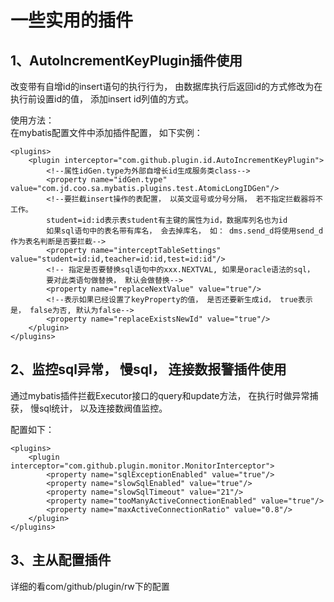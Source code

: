 # 一些实用的插件

## 1、AutoIncrementKeyPlugin插件使用

改变带有自增id的insert语句的执行行为， 由数据库执行后返回id的方式修改为在执行前设置id的值， 添加insert id列值的方式。

使用方法：  
在mybatis配置文件中添加插件配置， 如下实例：

```
<plugins>
    <plugin interceptor="com.github.plugin.id.AutoIncrementKeyPlugin">
        <!--属性idGen.type为外部自增长id生成服务类class-->
        <property name="idGen.type" value="com.jd.coo.sa.mybatis.plugins.test.AtomicLongIDGen"/>
        <!--要拦截insert操作的表配置， 以英文逗号或分号分隔， 若不指定拦截器将不工作。
        student=id:id表示表student有主键的属性为id，数据库列名也为id
        如果sql语句中的表名带有库名， 会去掉库名， 如： dms.send_d将使用send_d作为表名判断是否要拦截-->
        <property name="interceptTableSettings" value="student=id:id,teacher=id:id,test=id:id"/>
        <!-- 指定是否要替换sql语句中的xxx.NEXTVAL, 如果是oracle语法的sql，
        要对此类语句做替换， 默认会做替换-->
        <property name="replaceNextValue" value="true"/>
        <!--表示如果已经设置了keyProperty的值， 是否还要新生成id， true表示是， false为否, 默认为false-->
        <property name="replaceExistsNewId" value="true"/>
    </plugin>
</plugins>
```

## 2、监控sql异常， 慢sql， 连接数报警插件使用

通过mybatis插件拦截Executor接口的query和update方法， 在执行时做异常捕获， 慢sql统计， 以及连接数阀值监控。

配置如下：

```
<plugins>
    <plugin interceptor="com.github.plugin.monitor.MonitorInterceptor">
        <property name="sqlExceptionEnabled" value="true"/>
        <property name="slowSqlEnabled" value="true"/>
        <property name="slowSqlTimeout" value="21"/>
        <property name="tooManyActiveConnectionEnabled" value="true"/>
        <property name="maxActiveConnectionRatio" value="0.8"/>
    </plugin>
</plugins>
```

## 3、主从配置插件

详细的看com/github/plugin/rw下的配置